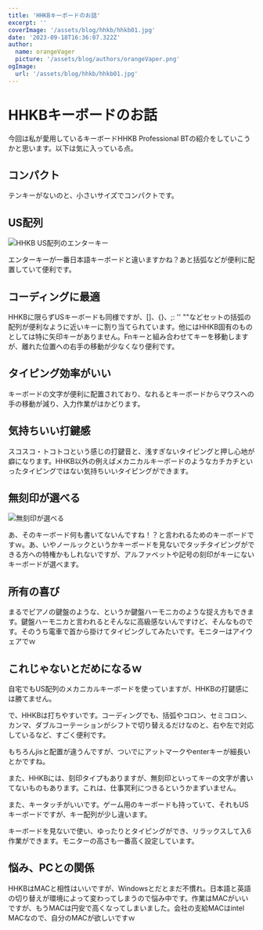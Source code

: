 ```yaml
---
title: 'HHKBキーボードのお話'
excerpt: ''
coverImage: '/assets/blog/hhkb/hhkb01.jpg'
date: '2023-09-18T16:36:07.322Z'
author:
  name: orangeVager
  picture: '/assets/blog/authors/orangeVaper.png'
ogImage:
  url: '/assets/blog/hhkb/hhkb01.jpg'
---
```


# HHKBキーボードのお話

今回は私が愛用しているキーボードHHKB Professional BTの紹介をしていこうかと思います。以下は気に入っている点。

## コンパクト

テンキーがないのと、小さいサイズでコンパクトです。

## US配列

![HHKB US配列のエンターキー](/assets/blog/hhkb/hhkb02.jpg)

エンターキーが一番日本語キーボードと違いますかね？あと括弧などが便利に配置していて便利です。

## コーディングに最適

HHKBに限らずUSキーボードも同様ですが、[]、{}、;: '' ""などセットの括弧の配列が便利なように近いキーに割り当てられています。他にはHHKB固有のものとしては特に矢印キーがありません。Fnキーと組み合わせてキーを移動しますが、離れた位置への右手の移動が少なくなり便利です。

## タイピング効率がいい

キーボードの文字が便利に配置されており、なれるとキーボードからマウスへの手の移動が減り、入力作業がはかどります。

## 気持ちいい打鍵感

スコスコ・トコトコという感じの打鍵音と、浅すぎないタイピングと押し心地が癖になります。HHKB以外の例えばメカニカルキーボードのようなカチカチといったタイピングではない気持ちいいタイピングができます。

## 無刻印が選べる

![無刻印が選べる](/assets/blog/hhkb/hhkb03.jpg)

あ、そのキーボード何も書いてないんですね！？と言われるためのキーボードですｗ。あ、いやノールックというかキーボードを見ないでタッチタイピングができる方への特権かもしれないですが、アルファベットや記号の刻印がキーにないキーボードが選べます。

## 所有の喜び

まるでピアノの鍵盤のような、というか鍵盤ハーモニカのような捉え方もできます。鍵盤ハーモニカと言われるとそんなに高級感ないんですけど、そんなものです。そのうち電車で首から掛けてタイピングしてみたいです。モニターはアイウェアでｗ

## これじゃないとだめになるｗ

自宅でもUS配列のメカニカルキーボードを使っていますが、HHKBの打鍵感には勝てません。

で、HHKBは打ちやすいです。コーディングでも、括弧やコロン、セミコロン、カンマ、ダブルコーテーションがシフトで切り替えるだけなのと、右や左で対応しているなど、すごく便利です。

もちろんjisと配置が違うんですが、ついでにアットマークやenterキーが細長いとかですね。

また、HHKBには、刻印タイプもありますが、無刻印といってキーの文字が書いてないものもあります。これは、仕事冥利につきるというかまずいません。

また、キータッチがいいです。ゲーム用のキーボードも持っていて、それもUSキーボードですが、キー配列が少し違います。

キーボードを見ないで使い、ゆったりとタイピングができ、リラックスして入6作業ができます。モニターの高さも一番高く設定しています。

## 悩み、PCとの関係
HHKBはMACと相性はいいですが、Windowsとだとまだ不慣れ。日本語と英語の切り替えが環境によって変わってしまうので悩み中です。作業はMACがいいですが、もうMACは円安で高くなってしまいました。会社の支給MACはintel MACなので、自分のMACが欲しいですｗ

